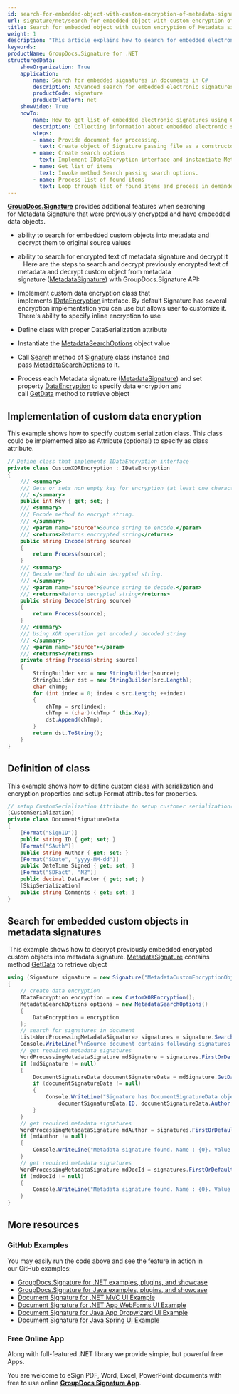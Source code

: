 ```yaml
---
id: search-for-embedded-object-with-custom-encryption-of-metadata-signatures
url: signature/net/search-for-embedded-object-with-custom-encryption-of-metadata-signatures
title: Search for embedded object with custom encryption of Metadata signatures
weight: 1
description: "This article explains how to search for embedded electronic signatures with custom encryption in document metadata. This topic contains example of custom encryption, class definition and search for encrypted objects in the document metadata with GroupDocs.Signature."
keywords: 
productName: GroupDocs.Signature for .NET
structuredData:
    showOrganization: True
    application:    
        name: Search for embedded signatures in documents in C#    
        description: Advanced search for embedded electronic signatures in various documents with C# language and GroupDocs.Signature for .NET APIs
        productCode: signature
        productPlatform: net 
    showVideo: True
    howTo:
        name: How to get list of embedded electronic signatures using C# 
        description: Collecting information about embedded electronic signatures in documents with C#
        steps:
        - name: Provide document for processing.
          text: Create object of Signature passing file as a constructor parameter. You can use either file path or file stream. 
        - name: Create search options 
          text: Implement IDataEncryption interface and instantiate MetadataSearchOptions object providing encryption object.
        - name: Get list of items 
          text: Invoke method Search passing search options.
        - name: Process list of found items
          text: Loop through list of found items and process in demanded way.
---
```

[**GroupDocs.Signature**](https://products.groupdocs.com/signature/net) provides additional features when searching for Metadata Signature that were previously encrypted and have embedded data objects.

* ability to search for embedded custom objects into metadata and decrypt them to original source values
* ability to search for encrypted text of metadata signature and decrypt it  
  
Here are the steps to search and decrypt previously encrypted text of metadata and decrypt custom object from metadata signature ([MetadataSignature](https://apireference.groupdocs.com/net/signature/groupdocs.signature.domain/metadatasignature)) with GroupDocs.Signature API:

* Implement custom data encryption class that implements [IDataEncryption](https://apireference.groupdocs.com/net/signature/groupdocs.signature.domain.extensions/idataencryption) interface. By default Signature has several encryption implementation you can use but allows user to customize it. There's ability to specify inline encryption to use
* Define class with proper DataSerialization attribute  
* Instantiate the [MetadataSearchOptions](https://apireference.groupdocs.com/net/signature/groupdocs.signature.options/metadatasearchoptions) object value
* Call [Search](https://apireference.groupdocs.com/net/signature/groupdocs.signature/signature/methods/search/_1) method of [Signature](https://apireference.groupdocs.com/net/signature/groupdocs.signature/signature) class instance and pass [MetadataSearchOptions](https://apireference.groupdocs.com/net/signature/groupdocs.signature.options/metadatasearchoptions) to it.
* Process each Metadata signature ([MetadataSignature](https://apireference.groupdocs.com/net/signature/groupdocs.signature.domain/metadatasignature)) and set property [DataEncryption](https://apireference.groupdocs.com/net/signature/groupdocs.signature.options/metadatasearchoptions/properties/dataencryption) to specify data encryption and call [GetData](https://apireference.groupdocs.com/net/signature/groupdocs.signature.domain/metadatasignature/methods/getdata/_1) method to retrieve object

## Implementation of custom data encryption

This example shows how to specify custom serialization class. This class could be implemented also as Attribute (optional) to specify as class attribute.

```csharp
// Define class that implements IDataEncryption interface
private class CustomXOREncryption : IDataEncryption
{
    /// <summary>
    /// Gets or sets non empty key for encryption (at least one character)
    /// </summary>
    public int Key { get; set; }
    /// <summary>
    /// Encode method to encrypt string.
    /// </summary>
    /// <param name="source">Source string to encode.</param>
    /// <returns>Returns enccrypted string</returns>
    public string Encode(string source)
    {
        return Process(source);
    }
    /// <summary>
    /// Decode method to obtain decrypted string.
    /// </summary>
    /// <param name="source">Source string to decode.</param>
    /// <returns>Returns decrypted string</returns>
    public string Decode(string source)
    {
        return Process(source);
    }
    /// <summary>
    /// Using XOR operation get encoded / decoded string
    /// </summary>
    /// <param name="source"></param>
    /// <returns></returns>
    private string Process(string source)
    {
        StringBuilder src = new StringBuilder(source);
        StringBuilder dst = new StringBuilder(src.Length);
        char chTmp;
        for (int index = 0; index < src.Length; ++index)
        {
            chTmp = src[index];
            chTmp = (char)(chTmp ^ this.Key);
            dst.Append(chTmp);
        }
        return dst.ToString();
    }
}
```

## Definition of class

This example shows how to define custom class with serialization and encryption properties and setup Format attributes for properties.

```csharp
// setup CustomSerialization Attribute to setup customer serialization(see example above)
[CustomSerialization]
private class DocumentSignatureData
{
    [Format("SignID")]
    public string ID { get; set; }
    [Format("SAuth")]
    public string Author { get; set; }
    [Format("SDate", "yyyy-MM-dd")]
    public DateTime Signed { get; set; }
    [Format("SDFact", "N2")]
    public decimal DataFactor { get; set; }
    [SkipSerialization]
    public string Comments { get; set; }
}
```

## Search for embedded custom objects in metadata signatures

 This example shows how to decrypt previously embedded encrypted custom objects into metadata signature. [MetadataSignature](https://apireference.groupdocs.com/net/signature/groupdocs.signature.domain/metadatasignature) contains method [GetData](https://apireference.groupdocs.com/net/signature/groupdocs.signature.domain/metadatasignature/methods/getdata/_1) to retrieve object

```csharp
using (Signature signature = new Signature("MetadataCustomEncryptionObject.docx"))
{
    // create data encryption
    IDataEncryption encryption = new CustomXOREncryption();
    MetadataSearchOptions options = new MetadataSearchOptions()
    {
        DataEncryption = encryption
    };
    // search for signatures in document
    List<WordProcessingMetadataSignature> signatures = signature.Search<WordProcessingMetadataSignature>(options);
    Console.WriteLine("\nSource document contains following signatures.");
    // get required metadata signatures
    WordProcessingMetadataSignature mdSignature = signatures.FirstOrDefault(p => p.Name == "Signature");
    if (mdSignature != null)
    {
        DocumentSignatureData documentSignatureData = mdSignature.GetData<DocumentSignatureData>();
        if (documentSignatureData != null)
        {
            Console.WriteLine("Signature has DocumentSignatureData object:\n ID = {0}, Author = {1}, Signed = {2}, DataFactor {3}",
                documentSignatureData.ID, documentSignatureData.Author, documentSignatureData.Signed.ToShortDateString(), documentSignatureData.DataFactor);
        }
    }
    // get required metadata signatures
    WordProcessingMetadataSignature mdAuthor = signatures.FirstOrDefault(p => p.Name == "Author");
    if (mdAuthor != null)
    {
        Console.WriteLine("Metadata signature found. Name : {0}. Value: {1}", mdAuthor.Name, mdAuthor.GetData<string>());
    }
    // get required metadata signatures
    WordProcessingMetadataSignature mdDocId = signatures.FirstOrDefault(p => p.Name == "DocumentId");
    if (mdDocId != null)
    {
        Console.WriteLine("Metadata signature found. Name : {0}. Value: {1}", mdDocId.Name, mdDocId.GetData<string>());
    }
}
```

## More resources

### GitHub Examples

You may easily run the code above and see the feature in action in our GitHub examples:

* [GroupDocs.Signature for .NET examples, plugins, and showcase](https://github.com/groupdocs-signature/GroupDocs.Signature-for-.NET)
* [GroupDocs.Signature for Java examples, plugins, and showcase](https://github.com/groupdocs-signature/GroupDocs.Signature-for-Java)
* [Document Signature for .NET MVC UI Example](https://github.com/groupdocs-signature/GroupDocs.Signature-for-.NET-MVC)
* [Document Signature for .NET App WebForms UI Example](https://github.com/groupdocs-signature/GroupDocs.Signature-for-.NET-WebForms)
* [Document Signature for Java App Dropwizard UI Example](https://github.com/groupdocs-signature/GroupDocs.Signature-for-Java-Dropwizard)
* [Document Signature for Java Spring UI Example](https://github.com/groupdocs-signature/GroupDocs.Signature-for-Java-Spring)

### Free Online App

Along with full-featured .NET library we provide simple, but powerful free Apps.

You are welcome to eSign PDF, Word, Excel, PowerPoint documents with free to use online **[GroupDocs Signature App](https://products.groupdocs.app/signature)**.
